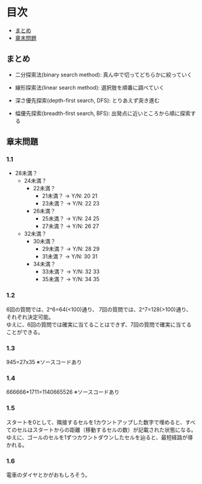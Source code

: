 # 目次

- [まとめ](#まとめ)
- [章末問題](#章末問題)

## まとめ
* 二分探索法(binary search method): 真ん中で切ってどちらかに絞っていく
* 線形探索法(linear search method): 選択肢を順番に調べていく

* 深さ優先探索(depth-first search, DFS): とりあえず突き進む
* 幅優先探索(breadth-first search, BFS): 出発点に近いところから順に探索する

## 章末問題
### 1.1
* 28未満？
    * 24未満？
        * 22未満？
            * 21未満？ -> Y/N: 20 21
            * 23未満？ -> Y/N: 22 23
        * 26未満？
            * 25未満？ -> Y/N: 24 25
            * 27未満？ -> Y/N: 26 27
    * 32未満？
        * 30未満？
            * 29未満？ -> Y/N: 28 29
            * 31未満？ -> Y/N: 30 31
        * 34未満？
            * 33未満？ -> Y/N: 32 33
            * 35未満？ -> Y/N: 34 35

### 1.2
6回の質問では、2^6=64(<100)通り、
7回の質問では、2^7=128(>100)通り、
それぞれ決定可能。  
ゆえに、6回の質問では確実に当てることはできず、7回の質問で確実に当てることができる。

### 1.3
945=27x35
※ソースコードあり

### 1.4
666666*1711=1140665526
※ソースコードあり

### 1.5
スタートを0として、隣接するセルを1カウントアップした数字で埋めると、すべてのセルはスタートからの距離（移動するセルの数）が記載された状態になる。
ゆえに、ゴールのセルを1ずつカウントダウンしたセルを辿ると、最短経路が導かれる。

### 1.6
電車のダイヤとかがおもしろそう。